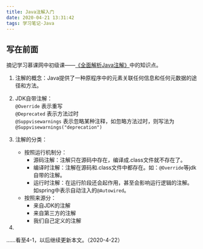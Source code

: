 ```yaml
---
title: Java注解入门
date: 2020-04-21 13:31:42
tags: 学习笔记·Java
---
```

## 写在前面  
摘记学习慕课网中初级课——[《全面解析Java注解》](https://www.imooc.com/video/8865/0)中的知识点。  
<!-- more -->
1. 注解的概念：Java提供了一种原程序中的元素关联任何信息和任何元数据的途径和方法。  

2. JDK自带注解：  
`@Override`  表示重写  
`@Deprecated`  表示方法过时  
`@Suppvisewarnings`  表示忽略某种注释，如忽略方法过时，则写法为`@Suppvisewarnings("deprecation")`  

3. 注解的分类：  
    - 按照运行机制分：  
        - 源码注解：注解只在源码中存在，编译成.class文件就不存在了。  
        - 编译时注解：注解在源码和.class文件中都存在。如：`@Override`等jdk自带的注解。  
        - 运行时注解：在运行阶段还会起作用，甚至会影响运行逻辑的注解。如spring中表示自动注入的`@Autowired`。  
    - 按照来源分：  
        - 来自JDK的注解  
        - 来自第三方的注解  
        - 我们自己定义的注解  

4. 

……看至4-1，以后继续更新本文。（2020-4-22）